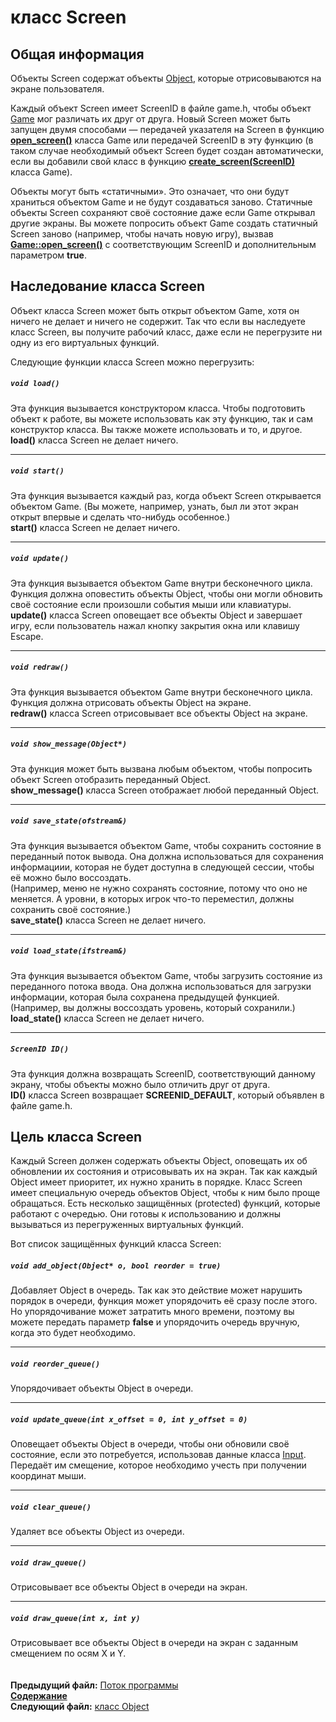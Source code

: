﻿# класс Screen

## Общая информация

Объекты Screen содержат объекты [Object](04_Object.md), которые отрисовываются на экране пользователя.

Каждый объект Screen имеет ScreenID в файле game.h, чтобы объект [Game](05_Game.md) мог различать их друг от друга. Новый Screen может быть запущен двумя способами — передачей указателя на Screen в функцию **[open_screen()](05_Game.md#void-open_screenscreen-screen)** класса Game или передачей ScreenID в эту функцию (в таком случае необходимый объект Screen будет создан автоматически, если вы добавили свой класс в функцию **[create_screen(ScreenID)](05_Game.md#screenid)**  класса Game).

Объекты могут быть «статичными». Это означает, что они будут храниться объектом Game и не будут создаваться заново. Статичные объекты Screen сохраняют своё состояние даже если Game открывал другие экраны. Вы можете попросить объект Game создать статичный Screen заново (например, чтобы начать новую игру), вызвав **[Game::open_screen()](05_Game.md#void-open_screenscreenid-sid-bool-reload--false)** с соответствующим ScreenID и дополнительным параметром **true**.

## Наследование класса Screen

Объект класса Screen может быть открыт объектом Game, хотя он ничего не делает и ничего не содержит. Так что если вы наследуете класс Screen, вы получите рабочий класс, даже если не перегрузите ни одну из его виртуальных функций.

Следующие функции класса Screen можно перегрузить:

##### `void load()`
Эта функция вызывается конструктором класса. Чтобы подготовить объект к работе, вы можете использовать как эту функцию, так и сам конструктор класса. Вы также можете использовать и то, и другое. 
**load()** класса Screen не делает ничего.  

----
##### `void start()`
Эта функция вызывается каждый раз, когда объект Screen открывается объектом Game.
(Вы можете, например, узнать, был ли этот экран открыт впервые и сделать что-нибудь особенное.)  
**start()** класса Screen не делает ничего.  

----
##### `void update()`
Эта функция вызывается объектом Game внутри бесконечного цикла. Функция должна оповестить объекты Object, чтобы они могли обновить своё состояние если произошли события мыши или клавиатуры.  
**update()** класса Screen оповещает все объекты Object и завершает игру, если пользователь нажал кнопку закрытия окна или клавишу Escape.  

----
##### `void redraw()`
Эта функция вызывается объектом Game внутри бесконечного цикла. Функция должна отрисовать объекты Object на экране.  
**redraw()** класса Screen отрисовывает все объекты Object на экране.  

----
##### `void show_message(Object*)`
Эта функция может быть вызвана любым объектом, чтобы попросить объект Screen отобразить переданный Object.  
**show_message()** класса Screen отображает любой переданный Object.  

----
##### `void save_state(ofstream&)`
Эта функция вызывается объектом Game, чтобы сохранить состояние в переданный поток вывода. Она должна использоваться для сохранения информациии, которая не будет доступна в следующей сессии, чтобы её можно было воссоздать.  
(Например, меню не нужно сохранять состояние, потому что оно не меняется. А уровни, в которых игрок что-то переместил, должны сохранить своё состояние.)  
**save_state()** класса Screen не делает ничего.  

----
##### `void load_state(ifstream&)`
Эта функция вызывается объектом Game, чтобы загрузить состояние из переданного потока ввода. Она должна использоваться для загрузки информации, которая была сохранена предыдущей функцией.  
(Например, вы должны воссоздать уровень, который сохранили.)  
**load_state()** класса Screen не делает ничего.  

----
##### `ScreenID ID()`
Эта функция должна возвращать ScreenID, соответствующий данному экрану, чтобы объекты можно было отличить друг от друга.  
**ID()** класса Screen возвращает **SCREENID_DEFAULT**, который объявлен в файле game.h.


## Цель класса Screen

Каждый Screen должен содержать объекты Object, оповещать их об обновлении их состояния и отрисовывать их на экран. Так как каждый Object имеет приоритет, их нужно хранить в порядке. Класс Screen имеет специальную очередь объектов Object, чтобы к ним было проще обращаться. Есть несколько защищённых (protected) функций, которые работают с очередью. Они готовы к использованию и должны вызываться из перегруженных виртуальных функций.

Вот список защищённых функций класса Screen:

##### `void add_object(Object* o, bool reorder = true)`
Добавляет Object в очередь. Так как это действие может нарушить порядок в очереди, функция может упорядочить её сразу после этого. Но упорядочивание может затратить много времени, поэтому вы можете передать параметр **false** и упорядочить очередь вручную, когда это будет необходимо.  

----
##### `void reorder_queue()`
Упорядочивает объекты Object в очереди.  

----
##### `void update_queue(int x_offset = 0, int y_offset = 0)`
Оповещает объекты Object в очереди, чтобы они обновили своё состояние, если это потребуется, использовав данные класса [Input](08_Input.md).  
Передаёт им смещение, которое необходимо учесть при получении координат мыши.  

----
##### `void clear_queue()`
Удаляет все объекты Object из очереди.  

----
##### `void draw_queue()`
Отрисовывает все объекты Object в очереди на экран.  

----
##### `void draw_queue(int x, int y)`
Отрисовывает все объекты Object в очереди на экран с заданным смещением по осям X и Y.  
   
   
**Предыдущий файл:** [Поток программы](02_Workflow.md)  
**[Содержание](00_Contents.md)**  
**Следующий файл:** [класс Object](04_Object.md)

